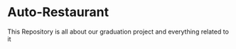 # Auto-Restaurant
This Repository is all about our graduation project and everything related to it 
